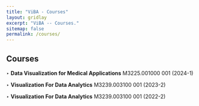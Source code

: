 ```yaml
---
title: "ViBA - Courses"
layout: gridlay
excerpt: "ViBA -- Courses."
sitemap: false
permalink: /courses/
---
```


## Courses
<p>‣ <b>Data Visualization for Medical Applications</b> M3225.001000 001 (2024-1)</p>

<p>‣ <b>Visualization For Data Analytics</b> M3239.003100 001 (2023-2)</p>

<p>‣ <b>Visualization For Data Analytics</b> M3239.003100 001 (2022-2)</p>
